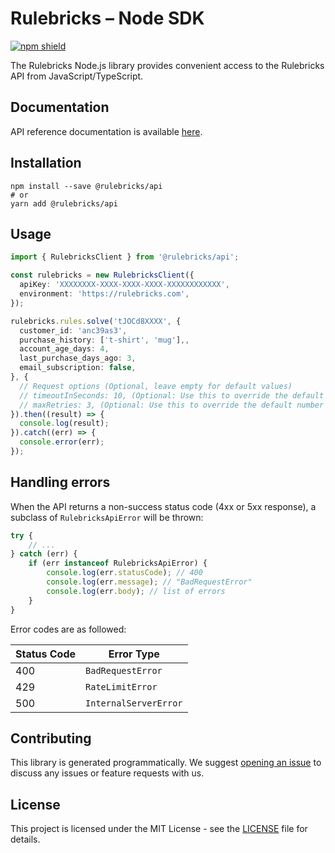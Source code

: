 # Rulebricks – Node SDK

[![npm shield](https://img.shields.io/npm/v/@rulebricks/api)](https://www.npmjs.com/package/@rulebricks/api)

The Rulebricks Node.js library provides convenient access to the Rulebricks API from JavaScript/TypeScript.

## Documentation

API reference documentation is available [here](https://rulebricks.com/docs).

## Installation

```
npm install --save @rulebricks/api
# or
yarn add @rulebricks/api
```

## Usage

```typescript
import { RulebricksClient } from '@rulebricks/api';

const rulebricks = new RulebricksClient({
  apiKey: 'XXXXXXXX-XXXX-XXXX-XXXX-XXXXXXXXXXXX',
  environment: 'https://rulebricks.com',
});

rulebricks.rules.solve('tJOCd8XXXX', {
  customer_id: 'anc39as3',
  purchase_history: ['t-shirt', 'mug'],,
  account_age_days: 4,
  last_purchase_days_ago: 3,
  email_subscription: false,
}, {
  // Request options (Optional, leave empty for default values)
  // timeoutInSeconds: 10, (Optional: Use this to override the default timeout in seconds)
  // maxRetries: 3, (Optional: Use this to override the default number of retries)
}).then((result) => {
  console.log(result);
}).catch((err) => {
  console.error(err);
});
```

## Handling errors

When the API returns a non-success status code (4xx or 5xx response), a subclass of `RulebricksApiError` will be thrown:

```ts
try {
    // ...
} catch (err) {
    if (err instanceof RulebricksApiError) {
        console.log(err.statusCode); // 400
        console.log(err.message); // "BadRequestError"
        console.log(err.body); // list of errors
    }
}
```

Error codes are as followed:

| Status Code | Error Type            |
| ----------- | --------------------- |
| 400         | `BadRequestError`     |
| 429         | `RateLimitError`      |
| 500         | `InternalServerError` |

## Contributing

This library is generated programmatically. We suggest [opening an issue](https://github.com/rulebricks/node-sdk/issues) to discuss any issues or feature requests with us.

## License

This project is licensed under the MIT License - see the [LICENSE](LICENSE.txt) file for details.
